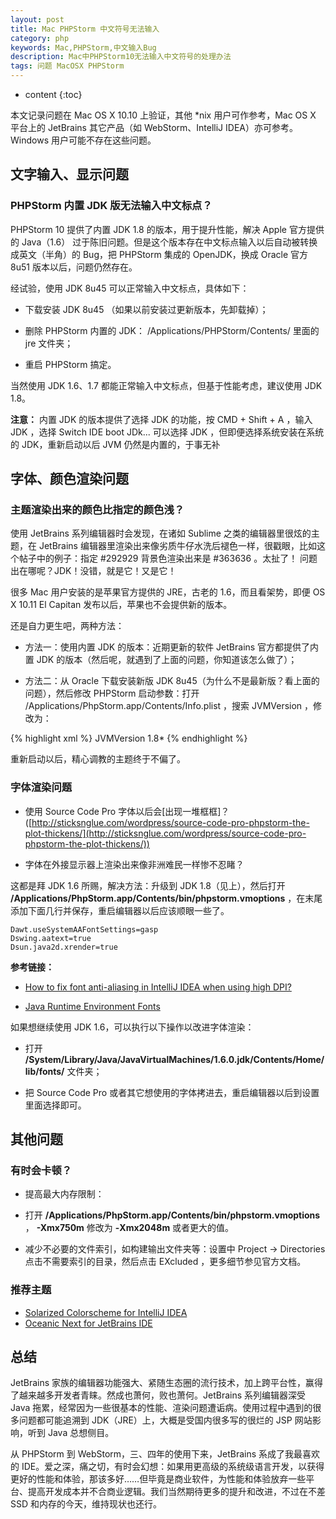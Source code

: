 ```yaml
---
layout: post
title: Mac PHPStorm 中文符号无法输入
category: php
keywords: Mac,PHPStorm,中文输入Bug
description: Mac中PHPStorm10无法输入中文符号的处理办法
tags: 问题 MacOSX PHPStorm
---
```


* content
{:toc}

本文记录问题在 Mac OS X 10.10 上验证，其他 *nix 用户可作参考，Mac OS X 平台上的 JetBrains 其它产品（如 WebStorm、IntelliJ IDEA）亦可参考。Windows 用户可能不存在这些问题。

## 文字输入、显示问题

### PHPStorm 内置 JDK 版无法输入中文标点？

PHPStorm 10 提供了内置 JDK 1.8 的版本，用于提升性能，解决 Apple 官方提供的 Java（1.6） 过于陈旧问题。但是这个版本存在中文标点输入以后自动被转换成英文（半角）的 Bug，把 PHPStorm 集成的 OpenJDK，换成 Oracle 官方 8u51 版本以后，问题仍然存在。

<!--more-->

经试验，使用 JDK 8u45 可以正常输入中文标点，具体如下：

- 下载安装 JDK 8u45 （如果以前安装过更新版本，先卸载掉）；

- 删除 PHPStorm 内置的 JDK： /Applications/PHPStorm/Contents/  里面的 jre 文件夹；

- 重启 PHPStorm 搞定。

当然使用 JDK 1.6、1.7 都能正常输入中文标点，但基于性能考虑，建议使用 JDK 1.8。

**注意：**
内置 JDK 的版本提供了选择 JDK 的功能，按 CMD + Shift + A ，输入 JDK ，选择 Switch IDE boot JDk... 可以选择 JDK ，但即便选择系统安装在系统的 JDK，重新启动以后 JVM 仍然是内置的，于事无补

## 字体、颜色渲染问题

### 主题渲染出来的颜色比指定的颜色浅？

使用 JetBrains 系列编辑器时会发现，在诸如 Sublime 之类的编辑器里很炫的主题，在 JetBrains 编辑器里渲染出来像劣质牛仔水洗后褪色一样，很戳眼，比如这个帖子中的例子：指定 #292929 背景色渲染出来是 #363636 。太扯了！
问题出在哪呢？JDK！没错，就是它！又是它！

很多 Mac 用户安装的是苹果官方提供的 JRE，古老的 1.6，而且看架势，即便 OS X 10.11 El Capitan 发布以后，苹果也不会提供新的版本。

还是自力更生吧，两种方法：

- 方法一：使用内置 JDK 的版本：近期更新的软件 JetBrains 官方都提供了内置 JDK 的版本（然后呢，就遇到了上面的问题，你知道该怎么做了）；

- 方法二：从 Oracle 下载安装新版 JDK 8u45（为什么不是最新版？看上面的问题），然后修改 PHPStorm 启动参数：打开  /Applications/PhpStorm.app/Contents/Info.plist ，搜索 JVMVersion ，修改为：

{% highlight xml %}
<key>JVMVersion</key> 
<string>1.8*</string> 
{% endhighlight %}

重新启动以后，精心调教的主题终于不偏了。

### 字体渲染问题

- 使用 Source Code Pro 字体以后会[出现一堆框框]？([http://sticksnglue.com/wordpress/source-code-pro-phpstorm-the-plot-thickens/](http://sticksnglue.com/wordpress/source-code-pro-phpstorm-the-plot-thickens/))

- 字体在外接显示器上渲染出来像非洲难民一样惨不忍睹？

这都是拜 JDK 1.6 所赐，解决方法：升级到 JDK 1.8（见上），然后打开  **/Applications/PhpStorm.app/Contents/bin/phpstorm.vmoptions** ，在末尾添加下面几行并保存，重启编辑器以后应该顺眼一些了。

```
Dawt.useSystemAAFontSettings=gasp
Dswing.aatext=true
Dsun.java2d.xrender=true
```

**参考链接：**

- [How to fix font anti-aliasing in IntelliJ IDEA when using high DPI?](http://superuser.com/questions/614960/how-to-fix-font-anti-aliasing-in-intellij-idea-when-using-high-dpi)

- [Java Runtime Environment Fonts](https://wiki.archlinux.org/index.php/Java_Runtime_Environment_Fonts)

如果想继续使用 JDK 1.6，可以执行以下操作以改进字体渲染：

- 打开 **/System/Library/Java/JavaVirtualMachines/1.6.0.jdk/Contents/Home/lib/fonts/** 文件夹；

- 把 Source Code Pro 或者其它想使用的字体拷进去，重启编辑器以后到设置里面选择即可。

## 其他问题

### 有时会卡顿？

- 提高最大内存限制：

- 打开  **/Applications/PhpStorm.app/Contents/bin/phpstorm.vmoptions** ， **-Xmx750m** 修改为 **-Xmx2048m** 或者更大的值。

- 减少不必要的文件索引，如构建输出文件夹等：设置中 Project -> Directories 点击不需要索引的目录，然后点击 EXcluded ，更多细节参见官方文档。

### 推荐主题

- [Solarized Colorscheme for IntelliJ IDEA](https://github.com/jkaving/intellij-colors-solarized)
- [Oceanic Next for JetBrains IDE](https://github.com/minwe/oceanic-next-jetbrains)

## 总结

JetBrains 家族的编辑器功能强大、紧随生态圈的流行技术，加上跨平台性，赢得了越来越多开发者青睐。然成也萧何，败也萧何。JetBrains 系列编辑器深受 Java 拖累，经常因为一些很基本的性能、渲染问题遭诟病。使用过程中遇到的很多问题都可能追溯到 JDK（JRE）上，大概是受国内很多写的很烂的 JSP 网站影响，听到 Java 总想侧目。

从 PHPStorm 到 WebStorm，三、四年的使用下来，JetBrains 系成了我最喜欢的 IDE。爱之深，痛之切，有时会幻想：如果用更高级的系统级语言开发，以获得更好的性能和体验，那该多好……但毕竟是商业软件，为性能和体验放弃一些平台、提高开发成本并不合商业逻辑。我们当然期待更多的提升和改进，不过在不差 SSD 和内存的今天，维持现状也还行。